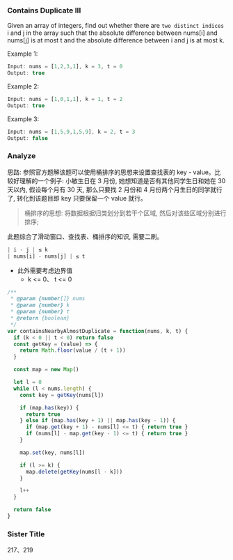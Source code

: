 ### Contains Duplicate III

Given an array of integers, find out whether there are `two distinct indices` i and j in the array such that the absolute difference between nums[i] and nums[j] is at most t and the absolute difference between i and j is at most k.

Example 1:

```js
Input: nums = [1,2,3,1], k = 3, t = 0
Output: true
```

Example 2:

```js
Input: nums = [1,0,1,1], k = 1, t = 2
Output: true
```

Example 3:

```js
Input: nums = [1,5,9,1,5,9], k = 2, t = 3
Output: false
```

### Analyze

思路: 参照官方题解该题可以使用桶排序的思想来设置查找表的 key - value。比较好理解的一个例子: 小敏生日在 3 月份, 她想知道是否有其他同学生日和她在 30 天以内, 假设每个月有 30 天, 那么只要找 2 月份和 4 月份两个月生日的同学就行了, 转化到该题目即 key 只要保留一个 value 就行。

> 桶排序的思想: 将数据根据归类划分到若干个区域, 然后对该些区域分别进行排序;

此题综合了滑动窗口、查找表、桶排序的知识, 需要二刷。

```js
| i - j | ≤ k
| nums[i] - nums[j] | ≤ t
```

* 此外需要考虑边界值
  * k <= 0、 t <= 0

```js
/**
 * @param {number[]} nums
 * @param {number} k
 * @param {number} t
 * @return {boolean}
 */
var containsNearbyAlmostDuplicate = function(nums, k, t) {
  if (k < 0 || t < 0) return false
  const getKey = (value) => {
    return Math.floor(value / (t + 1))
  }

  const map = new Map()

  let l = 0
  while (l < nums.length) {
    const key = getKey(nums[l])

    if (map.has(key)) {
      return true
    } else if (map.has(key + 1) || map.has(key - 1)) {
      if (map.get(key + 1) - nums[l] <= t) { return true }
      if (nums[l] - map.get(key - 1) <= t) { return true }
    }

    map.set(key, nums[l])

    if (l >= k) {
      map.delete(getKey(nums[l - k]))
    }

    l++
  }

  return false
}
```

### Sister Title

217、219
